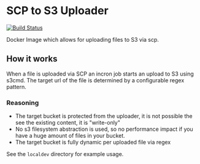 # SCP to S3 Uploader

[![Build Status](https://travis-ci.com/lovelysystems/scp2s3.svg?branch=master)](https://travis-ci.com/lovelysystems/scp2s3)

Docker Image which allows for uploading files to S3 via scp.

## How it works

When a file is uploaded via SCP an incron job starts an upload to S3 using s3cmd. 
The target url of the file is determined by a configurable regex pattern.

### Reasoning

- The target bucket is protected from the uploader, it is not possible the see the
  existing content, it is "write-only"
- No s3 filesystem abstraction is used, so no performance impact if you have 
  a huge amount of files in your bucket.
- The target bucket is fully dynamic per uploaded file via regex

See the `localdev` directory for example usage.

